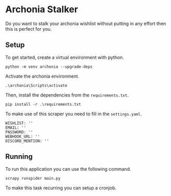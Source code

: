 # Archonia Stalker
Do you want to stalk your archonia wishlist without putting in any effort then this is perfect for you.

## Setup
To get started, create a virtual environment with python.
```
python -m venv archonia --upgrade-deps
```
Activate the archonia environment.
```
.\archonia\Scripts\activate    
```
Then, install the dependencies from the `requirements.txt`.
```
pip install -r .\requirements.txt 
```
To make use of this scraper you need to fill in the `settings.yaml`.
```
WISHLIST: ''
EMAIL: ''
PASSWORD: ''
WEBHOOK_URL: ''
DISCORD_MENTION: ''
```

## Running
To run this application you can use the following command.
```
scrapy runspider main.py
```

To make this task recurring you can setup a cronjob.
